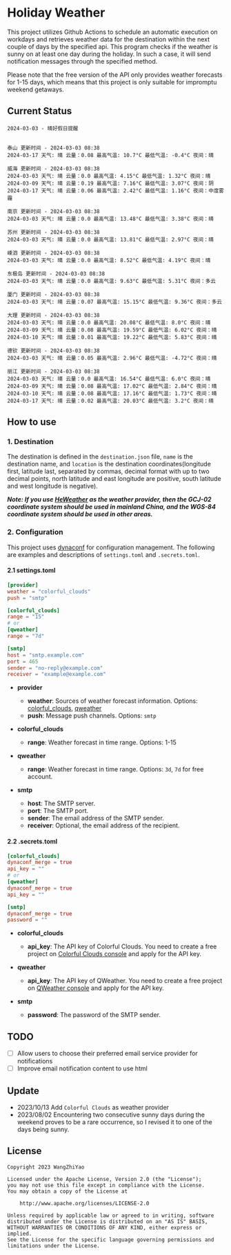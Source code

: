 # Holiday Weather

This project utilizes Github Actions to schedule an automatic execution on workdays and retrieves weather data for the destination within the next couple of days by the  specified api.
This program checks if the weather is sunny on at least one day during the holiday. In such a case, it will send notification messages through the specified method.

Please note that the free version of the API only provides weather forecasts for 1-15 days, which means that this project is only suitable for impromptu weekend getaways.

## Current Status

```
2024-03-03 - 晴好假日提醒


泰山 更新时间 - 2024-03-03 08:38
2024-03-17 天气: 晴 云量：0.08 最高气温: 10.7°C 最低气温: -0.4°C 夜间：晴

威海 更新时间 - 2024-03-03 08:38
2024-03-03 天气: 晴 云量：0.0 最高气温: 4.15°C 最低气温: 1.32°C 夜间：晴
2024-03-09 天气: 晴 云量：0.19 最高气温: 7.16°C 最低气温: 3.07°C 夜间：阴
2024-03-17 天气: 晴 云量：0.06 最高气温: 2.42°C 最低气温: 1.16°C 夜间：中度雾霾

南京 更新时间 - 2024-03-03 08:38
2024-03-03 天气: 晴 云量：0.0 最高气温: 13.48°C 最低气温: 3.38°C 夜间：晴

苏州 更新时间 - 2024-03-03 08:38
2024-03-03 天气: 晴 云量：0.0 最高气温: 13.81°C 最低气温: 2.97°C 夜间：晴

嵊泗 更新时间 - 2024-03-03 08:38
2024-03-03 天气: 晴 云量：0.0 最高气温: 8.52°C 最低气温: 4.19°C 夜间：晴

东极岛 更新时间 - 2024-03-03 08:38
2024-03-03 天气: 晴 云量：0.0 最高气温: 9.63°C 最低气温: 5.31°C 夜间：多云

厦门 更新时间 - 2024-03-03 08:38
2024-03-03 天气: 晴 云量：0.07 最高气温: 15.15°C 最低气温: 9.36°C 夜间：多云

大理 更新时间 - 2024-03-03 08:38
2024-03-03 天气: 晴 云量：0.0 最高气温: 20.08°C 最低气温: 8.0°C 夜间：晴
2024-03-09 天气: 晴 云量：0.08 最高气温: 19.59°C 最低气温: 6.02°C 夜间：晴
2024-03-10 天气: 晴 云量：0.01 最高气温: 19.22°C 最低气温: 5.83°C 夜间：晴

德钦 更新时间 - 2024-03-03 08:38
2024-03-03 天气: 晴 云量：0.05 最高气温: 2.96°C 最低气温: -4.72°C 夜间：晴

丽江 更新时间 - 2024-03-03 08:38
2024-03-03 天气: 晴 云量：0.0 最高气温: 16.54°C 最低气温: 6.0°C 夜间：晴
2024-03-09 天气: 晴 云量：0.08 最高气温: 17.02°C 最低气温: 2.84°C 夜间：晴
2024-03-10 天气: 晴 云量：0.08 最高气温: 17.16°C 最低气温: 1.73°C 夜间：晴
2024-03-17 天气: 晴 云量：0.02 最高气温: 20.03°C 最低气温: 3.2°C 夜间：晴

```

## How to use

### 1. Destination

The destination is defined in the `destination.json` file, `name` is the destination name, and `location` is the destination coordinates(longitude first, latitude last, separated by commas, decimal format with up to two decimal points, north latitude and east longitude are positive, south latitude and west longitude is negative).

***Note: If you use [HeWeather](https://dev.qweather.com/docs/) as the weather provider, then the GCJ-02 coordinate system should be used in mainland China, and the WGS-84 coordinate system should be used in other areas.***

### 2. Configuration

This project uses [dynaconf](https://github.com/dynaconf/dynaconf) for configuration management. The following are examples and descriptions of `settings.toml`  and `.secrets.toml`.

#### 2.1 settings.toml

```toml
[provider]
weather = "colorful_clouds"
push = "smtp"

[colorful_clouds]
range = "15"
# or
[qweather]
range = "7d"

[smtp]
host = "smtp.example.com"
port = 465
sender = "no-reply@example.com"
receiver = "example@example.com"
```
- **provider**
  - **weather**: Sources of weather forecast information. Options: [colorful_clouds](https://docs.caiyunapp.com/docs/daily), [qweather](https://dev.qweather.com/docs/api/weather/weather-daily-forecast/)
  - **push**: Message push channels. Options: `smtp`

- **colorful_clouds**
  - **range**:  Weather forecast in time range. Options: 1-15

- **qweather**
  - **range**: Weather forecast in time range. Options: `3d`, `7d` for free account.

- **smtp**
  - **host**: The SMTP server.
  - **port**: The SMTP port.
  - **sender**: The email address of the SMTP sender.
  - **receiver**: Optional, the email address of the recipient.

#### 2.2 .secrets.toml

```toml
[colorful_clouds]
dynaconf_merge = true
api_key = ""
# or
[qweather]
dynaconf_merge = true
api_key = ""

[smtp]
dynaconf_merge = true
password = ""
```

- **colorful_clouds**
  - **api_key**:  The API key of Colorful Clouds. You need to create a free project on [Colorful Clouds console](https://platform.caiyunapp.com/dashboard/index) and apply for the API key.

- **qweather**
  - **api_key**: The API key of QWeather. You need to create a free project on [QWeather console](https://console.qweather.com/#/console) and apply for the API key.

- **smtp**
  - **password**: The password of the SMTP sender.


## TODO

- [ ] Allow users to choose their preferred email service provider for notifications
- [ ] Improve email notification content to use html

## Update
- 2023/10/13 Add `Colorful Clouds` as weather provider 
- 2023/08/02 Encountering two consecutive sunny days during the weekend proves to be a rare occurrence, so I revised it to one of the days being sunny.

## License

    Copyright 2023 WangZhiYao
    
    Licensed under the Apache License, Version 2.0 (the "License");
    you may not use this file except in compliance with the License.
    You may obtain a copy of the License at
    
        http://www.apache.org/licenses/LICENSE-2.0
    
    Unless required by applicable law or agreed to in writing, software
    distributed under the License is distributed on an "AS IS" BASIS,
    WITHOUT WARRANTIES OR CONDITIONS OF ANY KIND, either express or implied.
    See the License for the specific language governing permissions and
    limitations under the License.
